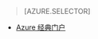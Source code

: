 > [AZURE.SELECTOR]
<!--- [Azure Portal](../articles/storage/storage-monitoring-diagnosing-troubleshooting.md)-->
- [Azure 经典门户](/documentation/articles/storage-monitoring-diagnosing-troubleshooting-classic-portal)

<!---HONumber=Mooncake_0104_2016-->